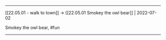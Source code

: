 ***

[[22.05.01 - walk to town]] -> [[22.05.01 Smokey the owl bear]] | 2022-07-02

Smokey the owl bear, #fun

***